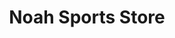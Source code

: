 ---
title: "Noah Sports Store"
url: /bangalore/noah-sports-store-hal-2nd-stage-7th-main-shirdi-sai-baba-mandir-rd-indiranagar/
shop: sports
---